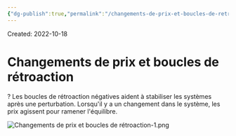 ```yaml
---
{"dg-publish":true,"permalink":"/changements-de-prix-et-boucles-de-retroaction/","tags":["economy","gardenEntry","gardenEntry","gardenEntry","gardenEntry","gardenEntry","gardenEntry","gardenEntry","gardenEntry","gardenEntry"]}
---
```


Created: 2022-10-18

# Changements de prix et boucles de rétroaction

?
Les boucles de rétroaction négatives aident à stabiliser les systèmes après une perturbation. Lorsqu'il y a un changement dans le système, les prix agissent pour ramener l'équilibre.
<!--SR:!2023-09-11,62,170-->

![Changements de prix et boucles de rétroaction-1.png](/img/user/assets/Changements%20de%20prix%20et%20boucles%20de%20r%C3%A9troaction/Changements%20de%20prix%20et%20boucles%20de%20r%C3%A9troaction-1.png)

